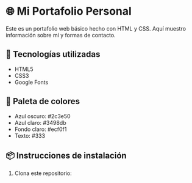 # 🌐 Mi Portafolio Personal

Este es un portafolio web básico hecho con HTML y CSS. Aquí muestro información sobre mí y formas de contacto.

## 🚀 Tecnologías utilizadas

- HTML5
- CSS3
- Google Fonts

## 🎨 Paleta de colores

- Azul oscuro: #2c3e50
- Azul claro: #3498db
- Fondo claro: #ecf0f1
- Texto: #333

## 📦 Instrucciones de instalación

1. Clona este repositorio:
